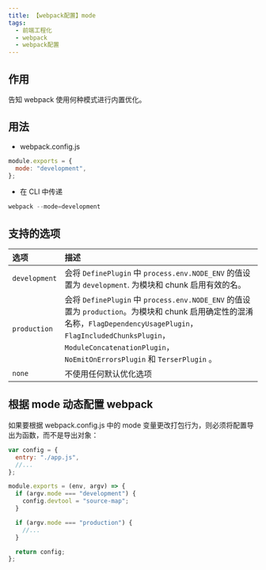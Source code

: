 ```yaml
---
title: 【webpack配置】mode
tags:
  - 前端工程化
  - webpack
  - webpack配置
---
```


## 作用

告知 webpack 使用何种模式进行内置优化。

## 用法

- webpack.config.js

```js
module.exports = {
  mode: "development",
};
```

- 在 CLI 中传递

```js
webpack --mode=development
```

## 支持的选项

| 选项          | 描述                                                                                                                                                                                                                                          |
| :------------ | :-------------------------------------------------------------------------------------------------------------------------------------------------------------------------------------------------------------------------------------------- |
| `development` | 会将 `DefinePlugin` 中 `process.env.NODE_ENV` 的值设置为 `development`. 为模块和 chunk 启用有效的名。                                                                                                                                         |
| `production`  | 会将 `DefinePlugin` 中 `process.env.NODE_ENV` 的值设置为 `production`。为模块和 chunk 启用确定性的混淆名称，`FlagDependencyUsagePlugin`，`FlagIncludedChunksPlugin`，`ModuleConcatenationPlugin`，`NoEmitOnErrorsPlugin` 和 `TerserPlugin` 。 |
| `none`        | 不使用任何默认优化选项                                                                                                                                                                                                                        |

## 根据 mode 动态配置 webpack

如果要根据 webpack.config.js 中的 mode 变量更改打包行为，则必须将配置导出为函数，而不是导出对象：

```js
var config = {
  entry: "./app.js",
  //...
};

module.exports = (env, argv) => {
  if (argv.mode === "development") {
    config.devtool = "source-map";
  }

  if (argv.mode === "production") {
    //...
  }

  return config;
};
```
